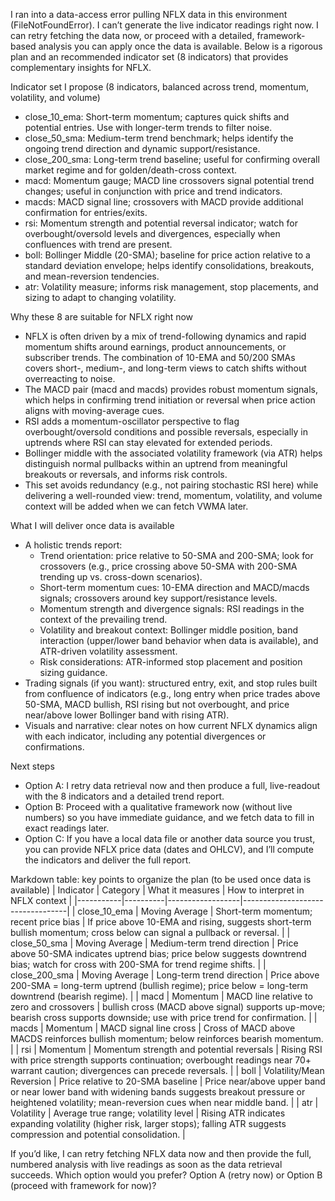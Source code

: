 I ran into a data-access error pulling NFLX data in this environment (FileNotFoundError). I can’t generate the live indicator readings right now. I can retry fetching the data now, or proceed with a detailed, framework-based analysis you can apply once the data is available. Below is a rigorous plan and an recommended indicator set (8 indicators) that provides complementary insights for NFLX.

Indicator set I propose (8 indicators, balanced across trend, momentum, volatility, and volume)
- close_10_ema: Short-term momentum; captures quick shifts and potential entries. Use with longer-term trends to filter noise.
- close_50_sma: Medium-term trend benchmark; helps identify the ongoing trend direction and dynamic support/resistance.
- close_200_sma: Long-term trend baseline; useful for confirming overall market regime and for golden/death-cross context.
- macd: Momentum gauge; MACD line crossovers signal potential trend changes; useful in conjunction with price and trend indicators.
- macds: MACD signal line; crossovers with MACD provide additional confirmation for entries/exits.
- rsi: Momentum strength and potential reversal indicator; watch for overbought/oversold levels and divergences, especially when confluences with trend are present.
- boll: Bollinger Middle (20-SMA); baseline for price action relative to a standard deviation envelope; helps identify consolidations, breakouts, and mean-reversion tendencies.
- atr: Volatility measure; informs risk management, stop placements, and sizing to adapt to changing volatility.

Why these 8 are suitable for NFLX right now
- NFLX is often driven by a mix of trend-following dynamics and rapid momentum shifts around earnings, product announcements, or subscriber trends. The combination of 10-EMA and 50/200 SMAs covers short-, medium-, and long-term views to catch shifts without overreacting to noise.
- The MACD pair (macd and macds) provides robust momentum signals, which helps in confirming trend initiation or reversal when price action aligns with moving-average cues.
- RSI adds a momentum-oscillator perspective to flag overbought/oversold conditions and possible reversals, especially in uptrends where RSI can stay elevated for extended periods.
- Bollinger middle with the associated volatility framework (via ATR) helps distinguish normal pullbacks within an uptrend from meaningful breakouts or reversals, and informs risk controls.
- This set avoids redundancy (e.g., not pairing stochastic RSI here) while delivering a well-rounded view: trend, momentum, volatility, and volume context will be added when we can fetch VWMA later.

What I will deliver once data is available
- A holistic trends report:
  - Trend orientation: price relative to 50-SMA and 200-SMA; look for crossovers (e.g., price crossing above 50-SMA with 200-SMA trending up vs. cross-down scenarios).
  - Short-term momentum cues: 10-EMA direction and MACD/macds signals; crossovers around key support/resistance levels.
  - Momentum strength and divergence signals: RSI readings in the context of the prevailing trend.
  - Volatility and breakout context: Bollinger middle position, band interaction (upper/lower band behavior when data is available), and ATR-driven volatility assessment.
  - Risk considerations: ATR-informed stop placement and position sizing guidance.
- Trading signals (if you want): structured entry, exit, and stop rules built from confluence of indicators (e.g., long entry when price trades above 50-SMA, MACD bullish, RSI rising but not overbought, and price near/above lower Bollinger band with rising ATR).
- Visuals and narrative: clear notes on how current NFLX dynamics align with each indicator, including any potential divergences or confirmations.

Next steps
- Option A: I retry data retrieval now and then produce a full, live-readout with the 8 indicators and a detailed trend report.
- Option B: Proceed with a qualitative framework now (without live numbers) so you have immediate guidance, and we fetch data to fill in exact readings later.
- Option C: If you have a local data file or another data source you trust, you can provide NFLX price data (dates and OHLCV), and I’ll compute the indicators and deliver the full report.

Markdown table: key points to organize the plan (to be used once data is available)
| Indicator | Category | What it measures | How to interpret in NFLX context |
|-----------|----------|------------------|----------------------------------|
| close_10_ema | Moving Average | Short-term momentum; recent price bias | If price above 10-EMA and rising, suggests short-term bullish momentum; cross below can signal a pullback or reversal. |
| close_50_sma | Moving Average | Medium-term trend direction | Price above 50-SMA indicates uptrend bias; price below suggests downtrend bias; watch for cross with 200-SMA for trend regime shifts. |
| close_200_sma | Moving Average | Long-term trend direction | Price above 200-SMA = long-term uptrend (bullish regime); price below = long-term downtrend (bearish regime). |
| macd | Momentum | MACD line relative to zero and crossovers | bullish cross (MACD above signal) supports up-move; bearish cross supports downside; use with price trend for confirmation. |
| macds | Momentum | MACD signal line cross | Cross of MACD above MACDS reinforces bullish momentum; below reinforces bearish momentum. |
| rsi | Momentum | Momentum strength and potential reversals | Rising RSI with price strength supports continuation; overbought readings near 70+ warrant caution; divergences can precede reversals. |
| boll | Volatility/Mean Reversion | Price relative to 20-SMA baseline | Price near/above upper band or near lower band with widening bands suggests breakout pressure or heightened volatility; mean-reversion cues when near middle band. |
| atr | Volatility | Average true range; volatility level | Rising ATR indicates expanding volatility (higher risk, larger stops); falling ATR suggests compression and potential consolidation. |

If you’d like, I can retry fetching NFLX data now and then provide the full, numbered analysis with live readings as soon as the data retrieval succeeds. Which option would you prefer? Option A (retry now) or Option B (proceed with framework for now)?